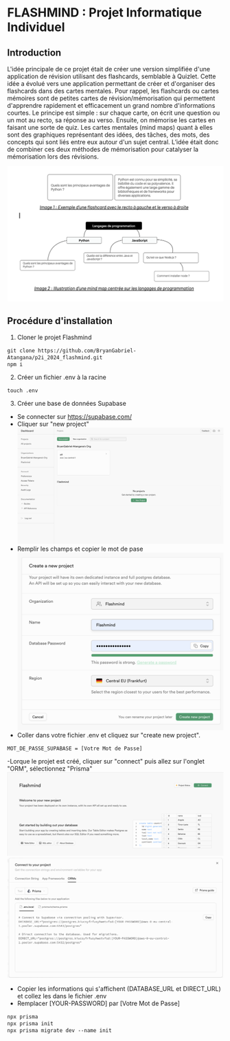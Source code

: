 # FLASHMIND : Projet Informatique Individuel

## Introduction

L'idée principale de ce projet était de créer une version simplifiée d'une application de révision utilisant des flashcards, semblable à Quizlet. Cette idée a évolué vers une application permettant de créer et d'organiser des flashcards dans des cartes mentales.
Pour rappel, les flashcards ou cartes mémoires sont de petites cartes de révision/mémorisation qui permettent d'apprendre rapidement et efficacement un grand nombre d'informations courtes. Le principe est simple : sur chaque carte, on écrit une question ou un mot au recto, sa réponse au verso. Ensuite, on mémorise les cartes en faisant une sorte de quiz. Les cartes mentales (mind maps) quant à elles sont des graphiques représentant des idées, des tâches, des mots, des concepts qui sont liés entre eux autour d'un sujet central.
L’idée était donc de combiner ces deux méthodes de mémorisation pour catalyser la mémorisation lors des révisions.

![alt text](image.png)

## Procédure d'installation

1. Cloner le projet Flashmind

```
git clone https://github.com/BryanGabriel-Atangana/p2i_2024_flashmind.git
npm i
```

2. Créer un fichier .env à la racine

```
touch .env
```

3. Créer une base de données Supabase

- Se connecter sur https://supabase.com/
- Cliquer sur "new project"
  ![alt text](image-1.png)
- Remplir les champs et copier le mot de pase
  ![alt text](image-2.png)
- Coller dans votre fichier .env et cliquez sur "create new project".

```
MOT_DE_PASSE_SUPABASE = [Votre Mot de Passe]
```

-Lorque le projet est créé, cliquer sur "connect" puis allez sur l'onglet "ORM", sélectionnez "Prisma"
![alt text](image-3.png)
![alt text](image-4.png)

- Copier les informations qui s'affichent (DATABASE_URL et DIRECT_URL) et collez les dans le fichier .env
- Remplacer [YOUR-PASSWORD] par [Votre Mot de Passe]

```
npx prisma
npx prisma init
npx prisma migrate dev --name init
```
